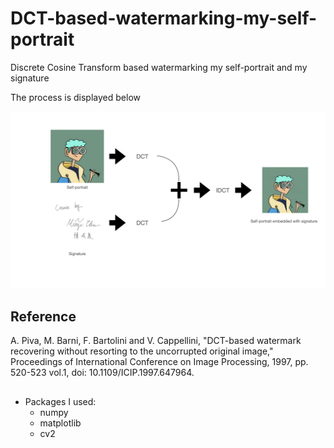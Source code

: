# DCT-based-watermarking-my-self-portrait
Discrete Cosine Transform based watermarking  my self-portrait and my signature

The process is displayed below

![alt text](https://github.com/CCMinyi/DCT-based-watermarking-my-self-portrait/blob/main/DCT-based%20Method.png)

## Reference

A. Piva, M. Barni, F. Bartolini and V. Cappellini, "DCT-based watermark recovering without resorting to the uncorrupted original image," Proceedings of International Conference on Image Processing, 1997, pp. 520-523 vol.1, doi: 10.1109/ICIP.1997.647964.

##
* Packages I used:
  * numpy
  * matplotlib
  * cv2
